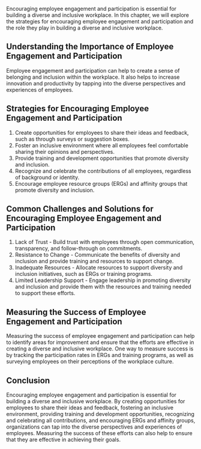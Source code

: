 
Encouraging employee engagement and participation is essential for building a diverse and inclusive workplace. In this chapter, we will explore the strategies for encouraging employee engagement and participation and the role they play in building a diverse and inclusive workplace.

Understanding the Importance of Employee Engagement and Participation
---------------------------------------------------------------------

Employee engagement and participation can help to create a sense of belonging and inclusion within the workplace. It also helps to increase innovation and productivity by tapping into the diverse perspectives and experiences of employees.

Strategies for Encouraging Employee Engagement and Participation
----------------------------------------------------------------

1. Create opportunities for employees to share their ideas and feedback, such as through surveys or suggestion boxes.
2. Foster an inclusive environment where all employees feel comfortable sharing their opinions and perspectives.
3. Provide training and development opportunities that promote diversity and inclusion.
4. Recognize and celebrate the contributions of all employees, regardless of background or identity.
5. Encourage employee resource groups (ERGs) and affinity groups that promote diversity and inclusion.

Common Challenges and Solutions for Encouraging Employee Engagement and Participation
-------------------------------------------------------------------------------------

1. Lack of Trust - Build trust with employees through open communication, transparency, and follow-through on commitments.
2. Resistance to Change - Communicate the benefits of diversity and inclusion and provide training and resources to support change.
3. Inadequate Resources - Allocate resources to support diversity and inclusion initiatives, such as ERGs or training programs.
4. Limited Leadership Support - Engage leadership in promoting diversity and inclusion and provide them with the resources and training needed to support these efforts.

Measuring the Success of Employee Engagement and Participation
--------------------------------------------------------------

Measuring the success of employee engagement and participation can help to identify areas for improvement and ensure that the efforts are effective in creating a diverse and inclusive workplace. One way to measure success is by tracking the participation rates in ERGs and training programs, as well as surveying employees on their perceptions of the workplace culture.

Conclusion
----------

Encouraging employee engagement and participation is essential for building a diverse and inclusive workplace. By creating opportunities for employees to share their ideas and feedback, fostering an inclusive environment, providing training and development opportunities, recognizing and celebrating all contributions, and encouraging ERGs and affinity groups, organizations can tap into the diverse perspectives and experiences of employees. Measuring the success of these efforts can also help to ensure that they are effective in achieving their goals.
